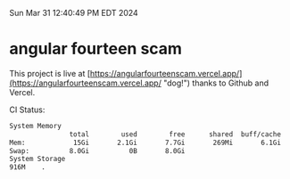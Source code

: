 Sun Mar 31 12:40:49 PM EDT 2024

# angular fourteen scam


This project is live at [https://angularfourteenscam.vercel.app/](https://angularfourteenscam.vercel.app/ "dog!") thanks to Github and Vercel.

CI Status: 

```bash
System Memory
               total        used        free      shared  buff/cache   available
Mem:            15Gi       2.1Gi       7.7Gi       269Mi       6.1Gi        13Gi
Swap:          8.0Gi          0B       8.0Gi
System Storage
916M	.
